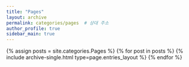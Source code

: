 ```yaml
---
title: "Pages"
layout: archive
permalink: categories/pages  # 상대 주소
author_profile: true
sidebar_main: true
---
```


{% assign posts = site.categories.Pages %}
{% for post in posts %} {% include archive-single.html type=page.entries_layout %} {% endfor %}